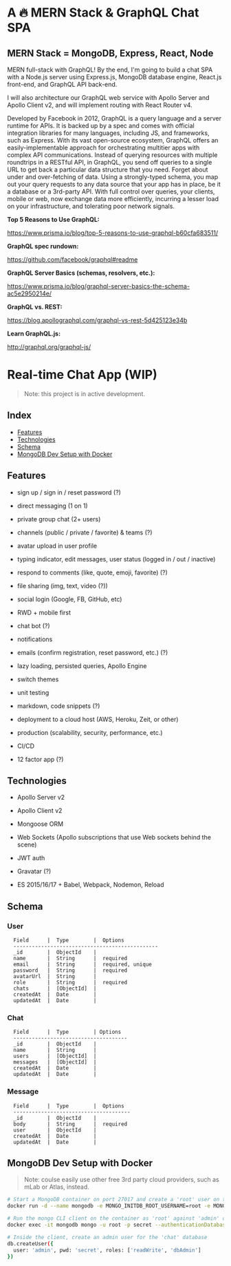 # A 🔥 MERN Stack & GraphQL Chat SPA
## MERN Stack = MongoDB, Express, React, Node

MERN full-stack with GraphQL! By the end, I'm going to build a chat SPA with a Node.js server using Express.js, MongoDB database engine, React.js front-end, and GraphQL API back-end.


I will also architecture our GraphQL web service with Apollo Server and Apollo Client v2, and will implement routing with React Router v4.

Developed by Facebook in 2012, GraphQL is a query language and a server runtime for APIs. It is backed up by a spec and comes with official integration libraries for many languages, including JS, and frameworks, such as Express. With its vast open-source ecosystem, GraphQL offers an easily-implementable approach for orchestrating multitier apps with complex API communications. Instead of querying resources with multiple roundtrips in a RESTful API, in GraphQL, you send off queries to a single URL to get back a particular data structure that you need. Forget about under and over-fetching of data. Using a strongly-typed schema, you map out your query requests to any data source that your app has in place, be it a database or a 3rd-party API. With full control over queries, your clients, mobile or web, now exchange data more efficiently, incurring a lesser load on your infrastructure, and tolerating poor network signals.

**Top 5 Reasons to Use GraphQL:**

https://www.prisma.io/blog/top-5-reasons-to-use-graphql-b60cfa683511/

**GraphQL spec rundown:**

https://github.com/facebook/graphql#readme

**GraphQL Server Basics (schemas, resolvers, etc.):**

https://www.prisma.io/blog/graphql-server-basics-the-schema-ac5e2950214e/

**GraphQL vs. REST:**

https://blog.apollographql.com/graphql-vs-rest-5d425123e34b

**Learn GraphQL.js:**

http://graphql.org/graphql-js/


# Real-time Chat App (WIP)

> Note: this project is in active development.

## Index

- [Features](#features)
- [Technologies](#technologies)
- [Schema](#schema)
- [MongoDB Dev Setup with Docker](#mongodb-dev-setup-with-docker)

## Features

* sign up / sign in / reset password (?)

* direct messaging (1 on 1)

* private group chat (2+ users)

* channels (public / private / favorite) & teams (?)

* avatar upload in user profile

* typing indicator, edit messages, user status (logged in / out / inactive)

* respond to comments (like, quote, emoji, favorite) (?)

* file sharing (img, text, video (?))

* social login (Google, FB, GitHub, etc)

* RWD + mobile first

* chat bot (?)

* notifications

* emails (confirm registration, reset password, etc.) (?)

* lazy loading, persisted queries, Apollo Engine

* switch themes

* unit testing

* markdown, code snippets (?)

* deployment to a cloud host (AWS, Heroku, Zeit, or other)

* production (scalability, security, performance, etc.)

* CI/CD

* 12 factor app (?)

## Technologies

* Apollo Server v2

* Apollo Client v2

* Mongoose ORM

* Web Sockets (Apollo subscriptions that use Web sockets behind the scene)

* JWT auth

* Gravatar (?)

* ES 2015/16/17 + Babel, Webpack, Nodemon, Reload

## Schema

### User

```
  Field      |  Type        |  Options
  -----------------------------------------------
  _id        |  ObjectId    |
  name       |  String      |  required
  email      |  String      |  required, unique
  password   |  String      |  required
  avatarUrl  |  String      |
  role       |  String      |  required
  chats      |  [ObjectId]  |
  createdAt  |  Date        |
  updatedAt  |  Date        |
```

### Chat

```
  Field      |  Type        | Options
  -------------------------------------
  _id        |  ObjectId    |
  name       |  String      |
  users      |  [ObjectId]  |
  messages   |  [ObjectId]  |
  createdAt  |  Date        |
  updatedAt  |  Date        |
```

### Message

```
  Field      |  Type        |  Options
  --------------------------------------
  _id        |  ObjectId    |
  body       |  String      |  required
  user       |  ObjectId    |
  createdAt  |  Date        |
  updatedAt  |  Date        |
```

## MongoDB Dev Setup with Docker

> Note: coulse easily use other free 3rd party cloud providers, such as mLab or Atlas, instead.

```sh
# Start a MongoDB container on port 27017 and create a 'root' user on the 'admin' database
docker run -d --name mongodb -e MONGO_INITDB_ROOT_USERNAME=root -e MONGO_INITDB_ROOT_PASSWORD=secret mongo

# Run the mongo CLI client on the container as 'root' against 'admin' database and connect to 'chat'
docker exec -it mongodb mongo -u root -p secret --authenticationDatabase admin chat

# Inside the client, create an admin user for the 'chat' database
db.createUser({
  user: 'admin', pwd: 'secret', roles: ['readWrite', 'dbAdmin']
})
```
